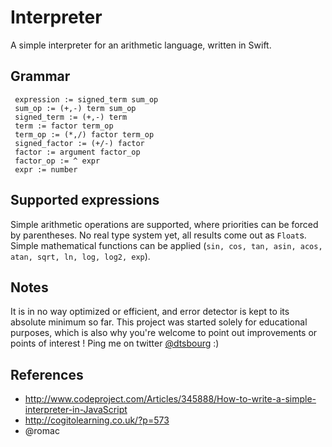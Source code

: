 Interpreter
===========

A simple interpreter for an arithmetic language, written in Swift.

## Grammar

```
 expression := signed_term sum_op
 sum_op := (+,-) term sum_op
 signed_term := (+,-) term
 term := factor term_op
 term_op := (*,/) factor term_op
 signed_factor := (+/-) factor
 factor := argument factor_op
 factor_op := ^ expr
 expr := number
 ```
 ## Supported expressions
 
 Simple arithmetic operations are supported, where priorities can be forced by parentheses. No real type system yet,
 all results come out as ```Float```s. Simple mathematical functions can be applied
 (```sin, cos, tan, asin, acos, atan, sqrt, ln, log, log2, exp```).
 
 ## Notes
 
 It is in no way optimized or efficient, and error detector is kept to its absolute minimum so far.
 This project was started solely for educational purposes, which is also why you're welcome to 
 point out improvements or points of interest ! Ping me on twitter [@dtsbourg](https://twitter.com/dtsbourg) :)
 
 ## References
 
 * http://www.codeproject.com/Articles/345888/How-to-write-a-simple-interpreter-in-JavaScript
 * http://cogitolearning.co.uk/?p=573
 * @romac 
 
